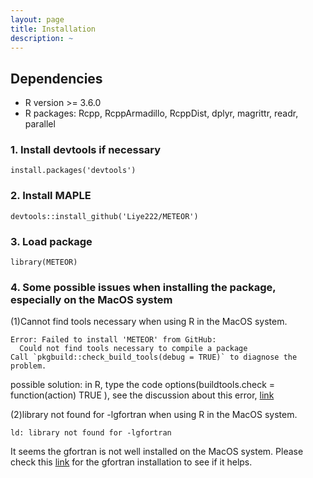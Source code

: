 ```yaml
---
layout: page
title: Installation
description: ~
---
```


## Dependencies

* R version >= 3.6.0
* R packages: Rcpp, RcppArmadillo, RcppDist, dplyr, magrittr, readr, parallel

### 1. Install devtools if necessary

```
install.packages('devtools')
```

### 2. Install MAPLE

```
devtools::install_github('Liye222/METEOR')
```

### 3. Load package

```
library(METEOR)
```

### 4. Some possible issues when installing the package, especially on the MacOS system

(1)Cannot find tools necessary when using R in the MacOS system.

```
Error: Failed to install 'METEOR' from GitHub:
  Could not find tools necessary to compile a package
Call `pkgbuild::check_build_tools(debug = TRUE)` to diagnose the problem.
```

possible solution: in R, type the code  options(buildtools.check = function(action) TRUE ), see the discussion about this error, [link](https://stackoverflow.com/questions/37776377/error-when-installing-an-r-package-from-github-could-not-find-build-tools-neces)

(2)library not found for -lgfortran when using R in the MacOS system.

```
ld: library not found for -lgfortran
```

It seems the gfortran is not well installed on the MacOS system. Please check this [link](https://thecoatlessprofessor.com/programming/cpp/r-compiler-tools-for-rcpp-on-macos/) for the gfortran installation to see if it helps.
